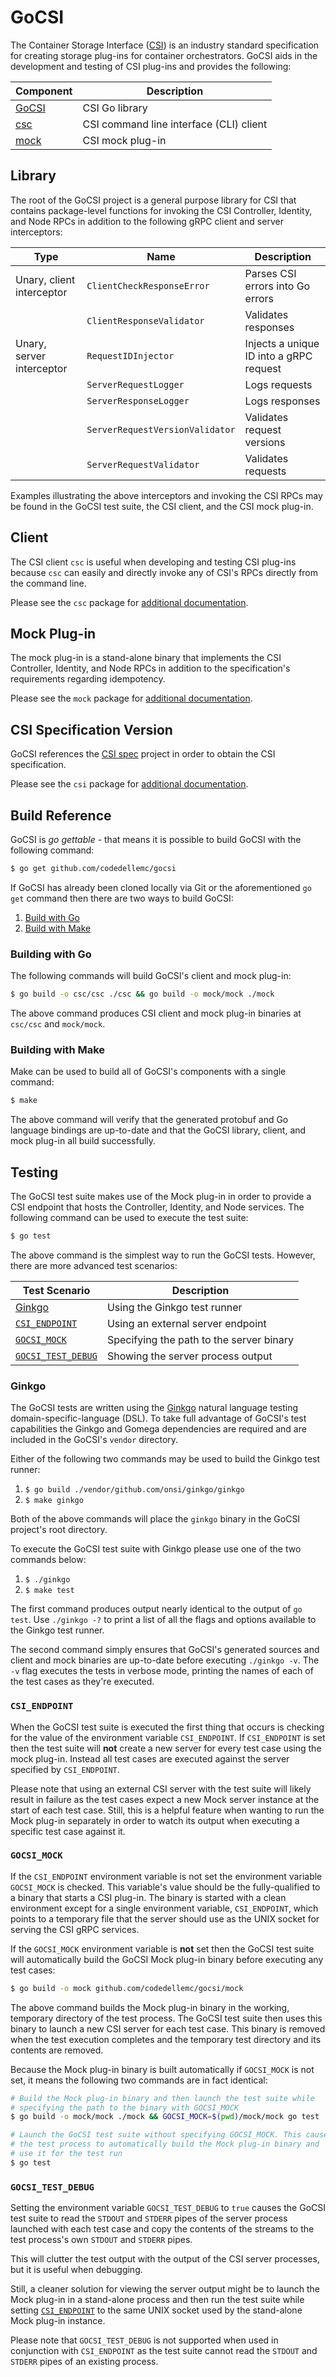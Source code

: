 # GoCSI
The Container Storage Interface
([CSI](https://github.com/container-storage-interface/spec))
is an industry standard specification for creating storage plug-ins
for container orchestrators. GoCSI aids in the development and testing
of CSI plug-ins and provides the following:

| Component | Description |
|-----------|-------------|
| [GoCSI](#library) | CSI Go library |
| [csc](#client) | CSI command line interface (CLI) client |
| [mock](#mock-plug-in) | CSI mock plug-in |

## Library
The root of the GoCSI project is a general purpose library for CSI
that contains package-level functions for invoking the CSI Controller,
Identity, and Node RPCs in addition to the following gRPC client and
server interceptors:

| Type | Name | Description |
|------|------|-------------|
| Unary, client interceptor | `ClientCheckResponseError` | Parses CSI errors into Go errors
|                           | `ClientResponseValidator` | Validates responses |
| Unary, server interceptor | `RequestIDInjector` | Injects a unique ID into a gRPC request |
|                           | `ServerRequestLogger` | Logs requests |
|                           | `ServerResponseLogger` | Logs responses |
|                           | `ServerRequestVersionValidator` | Validates request versions |
|                           | `ServerRequestValidator` | Validates requests |

Examples illustrating the above interceptors and invoking the CSI RPCs
may be found in the GoCSI test suite, the CSI client, and the CSI mock
plug-in.

## Client
The CSI client `csc` is useful when developing and testing CSI plug-ins
because `csc` can easily and directly invoke any of CSI's RPCs directly
from the command line.

Please see the `csc` package for
[additional documentation](./csc/README.md).

## Mock Plug-in
The mock plug-in is a stand-alone binary that implements the CSI
Controller, Identity, and Node RPCs in addition to the specification's
requirements regarding idempotency.

Please see the `mock` package for
[additional documentation](./mock/README.md).

## CSI Specification Version
GoCSI references the
[CSI spec](https://github.com/container-storage-interface/spec)
project in order to obtain the CSI specification.

Please see the `csi` package for
[additional documentation](./csi/README.md).

## Build Reference
GoCSI is _go gettable_ - that means it is possible to build GoCSI with
the following command:

```bash
$ go get github.com/codedellemc/gocsi
```

If GoCSI has already been cloned locally via Git or the aforementioned
`go get` command then there are two ways to build GoCSI:

1. [Build with Go](#building-with-go)
2. [Build with Make](#building-with-make)

### Building with Go
The following commands will build GoCSI's client and mock plug-in:

```bash
$ go build -o csc/csc ./csc && go build -o mock/mock ./mock
```

The above command produces CSI client and mock plug-in binaries at
`csc/csc` and `mock/mock`.

### Building with Make
Make can be used to build all of GoCSI's components with a single command:

```bash
$ make
```

The above command will verify that the generated protobuf and Go
language bindings are up-to-date and that the GoCSI library, client,
and mock plug-in all build successfully.

## Testing
The GoCSI test suite makes use of the Mock plug-in in order to provide
a CSI endpoint that hosts the Controller, Identity, and Node services.
The following command can be used to execute the test suite:

```bash
$ go test
```

The above command is the simplest way to run the GoCSI tests. However,
there are more advanced test scenarios:

| Test Scenario | Description |
|---------------|-------------|
| [Ginkgo](#ginkgo) | Using the Ginkgo test runner |
| [`CSI_ENDPOINT`](#csi_endpoint) | Using an external server endpoint |
| [`GOCSI_MOCK`](#gocsi_mock) | Specifying the path to the server binary |
| [`GOCSI_TEST_DEBUG`](#gocsi_test_debug) | Showing the server process output |

### Ginkgo
The GoCSI tests are written using the
[Ginkgo](http://onsi.github.io/ginkgo/) natural language testing
domain-specific-language (DSL). To take full advantage of GoCSI's test
capabilities the Ginkgo and Gomega dependencies are required and are
included in the GoCSI's `vendor` directory.

Either of the following two commands may be used to build the Ginkgo
test runner:

1. `$ go build ./vendor/github.com/onsi/ginkgo/ginkgo`
2. `$ make ginkgo`

Both of the above commands will place the `ginkgo` binary in the GoCSI
project's root directory.

To execute the GoCSI test suite with Ginkgo please use one of the two
commands below:

1. `$ ./ginkgo`
2. `$ make test`

The first command produces output nearly identical to the output of
`go test`. Use `./ginkgo -?` to print a list of all the flags and
options available to the Ginkgo test runner.

The second command simply ensures that GoCSI's generated sources and
client and mock binaries are up-to-date before executing `./ginkgo -v`.
The `-v` flag executes the tests in verbose mode, printing the names
of each of the test cases as they're executed.

### `CSI_ENDPOINT`
When the GoCSI test suite is executed the first thing that occurs is
checking for the value of the environment variable `CSI_ENDPOINT`.
If `CSI_ENDPOINT` is set then the test suite will **not** create a new
server for every test case using the mock plug-in. Instead all test
cases are executed against the server specified by `CSI_ENDPOINT`.

Please note that using an external CSI server with the test suite will
likely result in failure as the test cases expect a new Mock server
instance at the start of each test case. Still, this is a helpful
feature when wanting to run the Mock plug-in separately in order to
watch its output when executing a specific test case against it.

### `GOCSI_MOCK`
If the `CSI_ENDPOINT` environment variable is not set the environment
variable `GOCSI_MOCK` is checked. This variable's value should be the
fully-qualified to a binary that starts a CSI plug-in. The binary is
started with a clean environment except for a single environment
variable, `CSI_ENDPOINT`, which points to a temporary file that the
server should use as the UNIX socket for serving the CSI gRPC services.

If the `GOCSI_MOCK` environment variable is **not** set then the GoCSI
test suite will automatically build the GoCSI Mock plug-in binary
before executing any test cases:

```bash
$ go build -o mock github.com/codedellemc/gocsi/mock
```

The above command builds the Mock plug-in binary in the working,
temporary directory of the test process. The GoCSI test suite then uses
this binary to launch a new CSI server for each test case. This binary
is removed when the test execution completes and the temporary test
directory and its contents are removed.

Because the Mock plug-in binary is built automatically if `GOCSI_MOCK`
is not set, it means the following two commands are in fact identical:

```bash
# Build the Mock plug-in binary and then launch the test suite while
# specifying the path to the binary with GOCSI_MOCK
$ go build -o mock/mock ./mock && GOCSI_MOCK=$(pwd)/mock/mock go test

# Launch the GoCSI test suite without specifying GOCSI_MOCK. This causes
# the test process to automatically build the Mock plug-in binary and
# use it for the test run
$ go test
```

### `GOCSI_TEST_DEBUG`
Setting the environment variable `GOCSI_TEST_DEBUG` to `true` causes
the GoCSI test suite to read the `STDOUT` and `STDERR` pipes of the
server process launched with each test case and copy the contents of
the streams to the test process's own `STDOUT` and `STDERR` pipes.

This will clutter the test output with the output of the CSI server
processes, but it is useful when debugging.

Still, a cleaner solution for viewing the server output might be to
launch the Mock plug-in in a stand-alone process and then run the test
suite while setting [`CSI_ENDPOINT`](#csi_endpoint) to the same UNIX
socket used by the stand-alone Mock plug-in instance.

Please note that `GOCSI_TEST_DEBUG` is not supported when used in
conjunction with `CSI_ENDPOINT` as the test suite cannot read the
`STDOUT` and `STDERR` pipes of an existing process.
